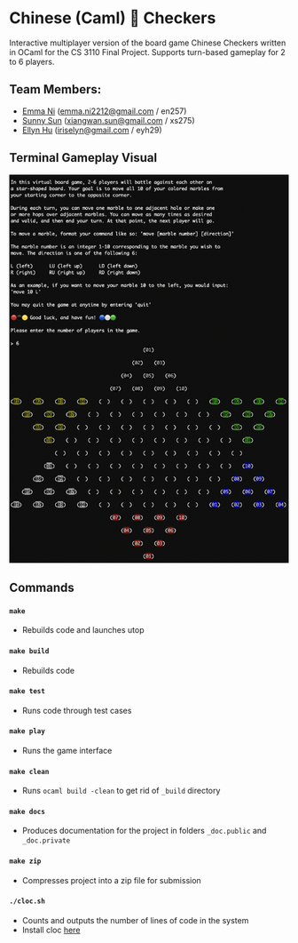 # Chinese (Caml) 🐫 Checkers  
Interactive multiplayer version of the board game 
  Chinese Checkers written in OCaml for the CS 3110 Final Project. Supports turn-based gameplay for 2 to 6 players. 

## Team Members:   
- [Emma Ni](https://github.com/emma-ni12) (emma.ni2212@gmail.com / en257)
- [Sunny Sun](https://github.com/xiangwansun) (xiangwan.sun@gmail.com / xs275)
- [Ellyn Hu](https://github.com/EllynHu) (iriselyn@gmail.com / eyh29)

## Terminal Gameplay Visual
![Screenshot](game.png)

## Commands
#### `make`
- Rebuilds code and launches utop 
#### `make build`
- Rebuilds code
#### `make test`
- Runs code through test cases
#### `make play`
- Runs the game interface
#### `make clean`
- Runs `ocaml build -clean` to get rid of `_build` directory
#### `make docs`
- Produces documentation for the project in folders `_doc.public` and `_doc.private`
#### `make zip`
- Compresses project into a zip file for submission
#### `./cloc.sh`
- Counts and outputs the number of lines of code in the system
- Install cloc [here](https://github.com/AlDanial/cloc#install-via-package-manager)